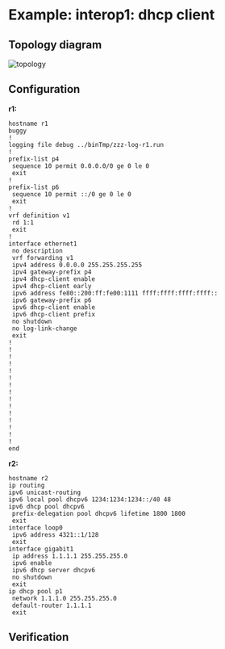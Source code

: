 # Example: interop1: dhcp client

## **Topology diagram**

![topology](/img/intop1-dhcp02.tst.png)

## **Configuration**

**r1:**
```
hostname r1
buggy
!
logging file debug ../binTmp/zzz-log-r1.run
!
prefix-list p4
 sequence 10 permit 0.0.0.0/0 ge 0 le 0
 exit
!
prefix-list p6
 sequence 10 permit ::/0 ge 0 le 0
 exit
!
vrf definition v1
 rd 1:1
 exit
!
interface ethernet1
 no description
 vrf forwarding v1
 ipv4 address 0.0.0.0 255.255.255.255
 ipv4 gateway-prefix p4
 ipv4 dhcp-client enable
 ipv4 dhcp-client early
 ipv6 address fe80::200:ff:fe00:1111 ffff:ffff:ffff:ffff::
 ipv6 gateway-prefix p6
 ipv6 dhcp-client enable
 ipv6 dhcp-client prefix
 no shutdown
 no log-link-change
 exit
!
!
!
!
!
!
!
!
!
!
!
!
!
!
!
end
```

**r2:**
```
hostname r2
ip routing
ipv6 unicast-routing
ipv6 local pool dhcpv6 1234:1234:1234::/40 48
ipv6 dhcp pool dhcpv6
 prefix-delegation pool dhcpv6 lifetime 1800 1800
 exit
interface loop0
 ipv6 address 4321::1/128
 exit
interface gigabit1
 ip address 1.1.1.1 255.255.255.0
 ipv6 enable
 ipv6 dhcp server dhcpv6
 no shutdown
 exit
ip dhcp pool p1
 network 1.1.1.0 255.255.255.0
 default-router 1.1.1.1
 exit
```

## **Verification**
